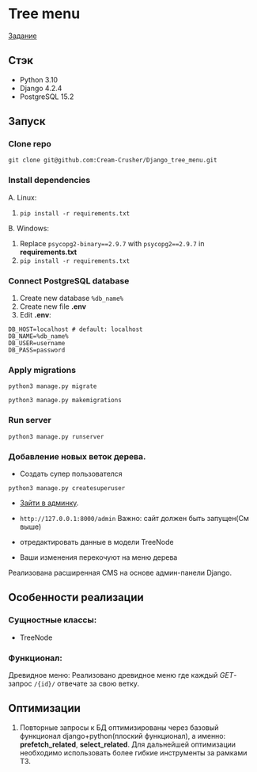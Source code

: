 # Tree menu

[Задание](https://drive.google.com/file/d/1Gr2j5_CmCtxdYaJEy4wW4cB1jGlREpQD/view?usp=drive_link)

## Стэк
* Python 3.10
* Django 4.2.4
* PostgreSQL 15.2

## Запуск

### Clone repo
```git clone git@github.com:Cream-Crusher/Django_tree_menu.git```
### Install dependencies
A. Linux:
  1. ```pip install -r requirements.txt```

B. Windows:
  1. Replace ```psycopg2-binary==2.9.7``` with ```psycopg2==2.9.7``` in **requirements.txt**
  2. ```pip install -r requirements.txt```
### Connect PostgreSQL database
1. Create new database ```%db_name%```
2. Create new file **.env**
3. Edit **.env**:
```
DB_HOST=localhost # default: localhost
DB_NAME=%db_name%
DB_USER=username
DB_PASS=password
```


### Apply migrations
```python3 manage.py migrate```

```python3 manage.py makemigrations```

### Run server
```python3 manage.py runserver```

### Добавление новых веток дерева.

- Создать супер пользователся 
```
python3 manage.py createsuperuser
```
- [Зайти в админку](http://127.0.0.1:8000/admin).
- ```http://127.0.0.1:8000/admin```
Важно: сайт должен быть запущен(См выше)

- отредактировать данные в модели TreeNode

- Ваши изменения перекочуют на меню дерева

Реализована расширенная CMS на основе
админ-панели Django.


## Особенности реализации
### Сущностные классы:
* TreeNode

### Функционал:
Древидное меню: Реализовано древидное меню где каждый *GET*-запрос ```/{id}/``` отвечате за свою ветку.

## Оптимизации
1. Повторные запросы к БД оптимизированы через базовый функционал django+python(плоский функционал), а именно: **prefetch_related**, **select_related**. Для дальнейшей оптимизации необходимо использовать более гибкие  инструменты за рамками ТЗ.
